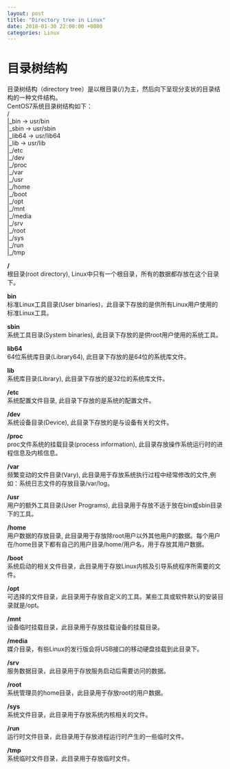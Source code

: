 ```yaml
---
layout: post
title: "Directory tree in Linux"
date: 2018-01-30 22:00:00 +0800
categories: Linux
---
```

# 目录树结构
目录树结构（directory tree）是以根目录(/)为主，然后向下呈现分支状的目录结构的一种文件结构。  
CentOS7系统目录树结构如下：  
/  
|\_bin -> usr/bin  
|\_sbin -> usr/sbin  
|\_lib64 -> usr/lib64  
|\_lib -> usr/lib  
|\_/etc  
|\_/dev  
|\_/proc  
|\_/var  
|\_/usr  
|\_/home  
|\_/boot  
|\_/opt  
|\_/mnt  
|\_/media  
|\_/srv  
|\_/root  
|\_/sys  
|\_/run  
|\_/tmp  

**/**  
  根目录(root directory), Linux中只有一个根目录，所有的数据都存放在这个目录下。

**bin**  
  标准Linux工具目录(User binaries)，此目录下存放的是供所有Linux用户使用的标准Linux工具。

**sbin**  
  系统工具目录(System binaries), 此目录下存放的是供root用户使用的系统工具。

**lib64**  
  64位系统库目录(Library64), 此目录下存放的是64位的系统库文件。

**lib**  
  系统库目录(Library), 此目录下存放的是32位的系统库文件。  

**/etc**  
  系统配置文件目录, 此目录下存放的是系统的配置文件。  

**/dev**  
  系统设备目录(Device), 此目录下存放的是与设备有关的文件。

**/proc**  
  proc文件系统的挂载目录(process information), 此目录存放操作系统运行时的进程信息及内核信息。

**/var**  
  频繁变动的文件目录(Vary), 此目录用于存放系统执行过程中经常修改的文件,例如：系统日志文件的存放目录/var/log。

**/usr**  
  用户的额外工具目录(User Programs), 此目录用于存放不适于放在bin或sbin目录下的工具。

**/home**  
  用户数据的存放目录, 此目录用于存放除root用户以外其他用户的数据。每个用户在/home目录下都有自己的用户目录/home/用户名，用于存放其用户数据。

**/boot**  
  系统启动的相关文件目录，此目录用于存放Linux内核及引导系统程序所需要的文件。

**/opt**  
  可选择的文件目录，此目录用于存放自定义的工具。某些工具或软件默认的安装目录就是/opt。

**/mnt**  
  设备临时挂载目录，此目录用于存放挂载设备的挂载目录。

**/media**  
  媒介目录，有些Linux的发行版会将USB接口的移动硬盘挂载到此目录下。

**/srv**  
  服务数据目录，此目录用于存放服务启动后需要访问的数据。

**/root**  
  系统管理员的home目录，此目录用于存放root的用户数据。

**/sys**  
  系统文件目录，此目录用于存放系统内核相关的文件。

**/run**  
  运行时文件目录，此目录用于存放进程运行时产生的一些临时文件。

**/tmp**  
  系统临时文件目录，此目录用于存放临时文件。
